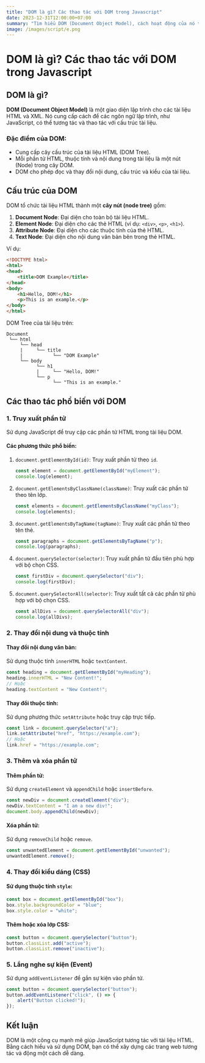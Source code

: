 ```yaml
---
title: "DOM là gì? Các thao tác với DOM trong Javascript"
date: 2023-12-31T12:00:00+07:00
summary: "Tìm hiểu DOM (Document Object Model), cách hoạt động của nó trong JavaScript và các thao tác phổ biến như truy xuất, thay đổi nội dung, thêm hoặc xóa phần tử HTML."
image: /images/script/e.png
---
```


# DOM là gì? Các thao tác với DOM trong Javascript

## DOM là gì?

**DOM (Document Object Model)** là một giao diện lập trình cho các tài liệu HTML và XML. Nó cung cấp cách để các ngôn ngữ lập trình, như JavaScript, có thể tương tác và thao tác với cấu trúc tài liệu.

### Đặc điểm của DOM:
- Cung cấp cây cấu trúc của tài liệu HTML (DOM Tree).
- Mỗi phần tử HTML, thuộc tính và nội dung trong tài liệu là một nút (Node) trong cây DOM.
- DOM cho phép đọc và thay đổi nội dung, cấu trúc và kiểu của tài liệu.


## Cấu trúc của DOM

DOM tổ chức tài liệu HTML thành một **cây nút (node tree)** gồm:

1. **Document Node**: Đại diện cho toàn bộ tài liệu HTML.
2. **Element Node**: Đại diện cho các thẻ HTML (ví dụ: `<div>`, `<p>`, `<h1>`).
3. **Attribute Node**: Đại diện cho các thuộc tính của thẻ HTML.
4. **Text Node**: Đại diện cho nội dung văn bản bên trong thẻ HTML.

Ví dụ:
```html
<!DOCTYPE html>
<html>
<head>
    <title>DOM Example</title>
</head>
<body>
    <h1>Hello, DOM!</h1>
    <p>This is an example.</p>
</body>
</html>
```
DOM Tree của tài liệu trên:
```
Document
 └── html
     └── head
     |     └── title
     |           └── "DOM Example"
     └── body
           └── h1
           |     └── "Hello, DOM!"
           └── p
                 └── "This is an example."
```

## Các thao tác phổ biến với DOM

### 1. **Truy xuất phần tử**
Sử dụng JavaScript để truy cập các phần tử HTML trong tài liệu DOM.

#### Các phương thức phổ biến:
1. `document.getElementById(id)`: Truy xuất phần tử theo `id`.
   ```javascript
   const element = document.getElementById("myElement");
   console.log(element);
   ```

2. `document.getElementsByClassName(className)`: Truy xuất các phần tử theo tên lớp.
   ```javascript
   const elements = document.getElementsByClassName("myClass");
   console.log(elements);
   ```

3. `document.getElementsByTagName(tagName)`: Truy xuất các phần tử theo tên thẻ.
   ```javascript
   const paragraphs = document.getElementsByTagName("p");
   console.log(paragraphs);
   ```

4. `document.querySelector(selector)`: Truy xuất phần tử đầu tiên phù hợp với bộ chọn CSS.
   ```javascript
   const firstDiv = document.querySelector("div");
   console.log(firstDiv);
   ```

5. `document.querySelectorAll(selector)`: Truy xuất tất cả các phần tử phù hợp với bộ chọn CSS.
   ```javascript
   const allDivs = document.querySelectorAll("div");
   console.log(allDivs);
   ```

### 2. **Thay đổi nội dung và thuộc tính**

#### Thay đổi nội dung văn bản:
Sử dụng thuộc tính `innerHTML` hoặc `textContent`.

```javascript
const heading = document.getElementById("myHeading");
heading.innerHTML = "New Content!";
// Hoặc
heading.textContent = "New Content!";
```

#### Thay đổi thuộc tính:
Sử dụng phương thức `setAttribute` hoặc truy cập trực tiếp.

```javascript
const link = document.querySelector("a");
link.setAttribute("href", "https://example.com");
// Hoặc
link.href = "https://example.com";
```

### 3. **Thêm và xóa phần tử**

#### Thêm phần tử:
Sử dụng `createElement` và `appendChild` hoặc `insertBefore`.

```javascript
const newDiv = document.createElement("div");
newDiv.textContent = "I am a new div!";
document.body.appendChild(newDiv);
```

#### Xóa phần tử:
Sử dụng `removeChild` hoặc `remove`.

```javascript
const unwantedElement = document.getElementById("unwanted");
unwantedElement.remove();
```

### 4. **Thay đổi kiểu dáng (CSS)**

#### Sử dụng thuộc tính `style`:
```javascript
const box = document.getElementById("box");
box.style.backgroundColor = "blue";
box.style.color = "white";
```

#### Thêm hoặc xóa lớp CSS:
```javascript
const button = document.querySelector("button");
button.classList.add("active");
button.classList.remove("inactive");
```

### 5. **Lắng nghe sự kiện (Event)**
Sử dụng `addEventListener` để gắn sự kiện vào phần tử.

```javascript
const button = document.querySelector("button");
button.addEventListener("click", () => {
    alert("Button clicked!");
});
```

## Kết luận
DOM là một công cụ mạnh mẽ giúp JavaScript tương tác với tài liệu HTML. Bằng cách hiểu và sử dụng DOM, bạn có thể xây dựng các trang web tương tác và động một cách dễ dàng.
